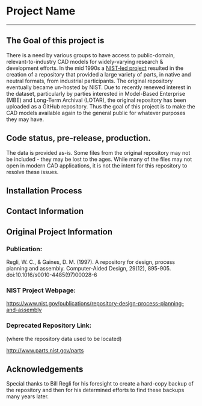 # Project Name
---
## The Goal of this project is
There is a need by various groups to have access to public-domain, relevant-to-industry CAD models for widely-varying research & development efforts.  In the mid 1990s a [NIST-led project](https://www.nist.gov/publications/repository-design-process-planning-and-assembly) resulted in the creation of a repository that provided a large variety of parts, in native and neutral formats, from industrial participants. The original repository eventually became un-hosted by NIST.  Due to recently renewed interest in the dataset, particularly by parties interested in Model-Based Enterprise (MBE) and Long-Term Archival (LOTAR), the original repository has been uploaded as a GitHub repository.  Thus the goal of this project is to make the CAD models available again to the general public for whatever purposes they may have. 

## Code status, pre-release, production.
The data is provided as-is. Some files from the original repository may not be included - they may be lost to the ages. While many of the files may not open in modern CAD applications, it is not the intent for this repository to resolve these issues.

## Installation Process

## Contact Information

## Original Project Information
### Publication:
Regli, W. C., &amp; Gaines, D. M. (1997). A repository for design, process planning and assembly. Computer-Aided Design, 29(12), 895-905. doi:10.1016/s0010-4485(97)00028-6

### NIST Project Webpage:
https://www.nist.gov/publications/repository-design-process-planning-and-assembly

### Deprecated Repository Link:
(where the repository data used to be located)

http://www.parts.nist.gov/parts

## Acknowledgements
Special thanks to Bill Regli for his foresight to create a hard-copy backup of the repository and then for his determined efforts to find these backups many years later.
